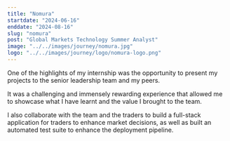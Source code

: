 ```yaml
---
title: "Nomura"
startdate: "2024-06-16"
enddate: "2024-08-16"
slug: "nomura"
post: "Global Markets Technology Summer Analyst"
image: "../../images/journey/nomura.jpg"
logo: "../../images/journey/logo/nomura-logo.png"
---
```

One of the highlights of my internship was the opportunity to present my projects to the senior leadership team and my peers.

It was a challenging and immensely rewarding experience that allowed me to showcase what I have learnt and the value I brought to the team.

I also collaborate with the team and the traders to build a
full-stack application for traders to enhance market decisions, 
as well as built an automated test suite to enhance the deployment pipeline.